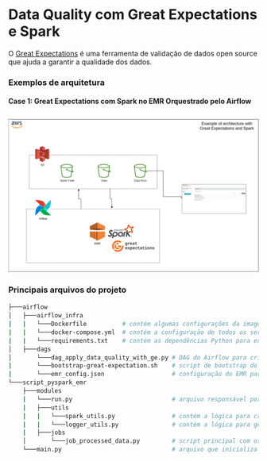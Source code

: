 # Data Quality com Great Expectations e Spark

O [Great Expectations](https://greatexpectations.io/) é uma ferramenta de validação de dados open source que ajuda a garantir a qualidade dos dados.


### Exemplos de arquitetura


#### Case 1: Great Expectations com Spark no EMR Orquestrado pelo Airflow
![alt text](https://github.com/cicerojmm/dataQualityGreatExpectationsSpark/blob/main/images/architecture-ge-simple.png?raw=true)



### Principais arquivos do projeto
```bash
├───airflow
│   ├───airflow_infra
|   |   └───Dockerfile          # contém algumas configurações da imagem Docker do Airflow
|   |   └───docker-compose.yml  # contém a configuração de todos os serviços do Airflow
|   |   └───requirements.txt    # contém as dependências Python para executar as DAGs do Airflow
│   ├───dags
│       └───dag_apply_data_quality_with_ge.py # DAG do Airflow para criar o EMR, executar o script do Great Expectations e terminar o cluster
|       └───bootstrap-great-expectation.sh    # script de bootstrap do EMR para instalação das dependências do projeto
|       └───emr_config.json                   # configuração do EMR para executar um cluster
└───script_pyspark_emr
    ├───modules
    |   └───run.py                            # arquivo responsável por definir qual função será executada
    |   ├───utils
    |   |   └───spark_utils.py                # contém a lógica para criar uma instância do Spark
    |   |   └───logger_utils.py               # contém a lógica para gerenciar os logs da aplicação
    |   ├───jobs
    │       └───job_processed_data.py         # script principal com os case de testes do Great Expectations
    └───main.py                               # arquivo que inicializa a execução do script Spark
```
